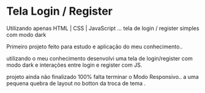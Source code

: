 # Tela Login / Register
 Utilizando apenas HTML | CSS | JavaScript ... tela de login / register simples com modo dark 

 Primeiro projeto feito para estudo e aplicação do meu conhecimento..

 utilizando o meu conhecimento desenvolvi uma tela de login/register com modo dark e interações entre login e register com JS.

 projeto ainda não finalizado 100% falta terminar o Modo Responsivo.. a uma pequena quebra de layout no botton da troca de tema .
